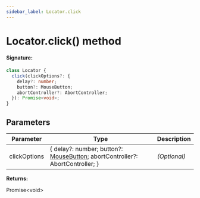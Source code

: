 ```yaml
---
sidebar_label: Locator.click
---
```


# Locator.click() method

#### Signature:

```typescript
class Locator {
  click(clickOptions?: {
    delay?: number;
    button?: MouseButton;
    abortController?: AbortController;
  }): Promise<void>;
}
```

## Parameters

| Parameter    | Type                                                                                                       | Description  |
| ------------ | ---------------------------------------------------------------------------------------------------------- | ------------ |
| clickOptions | { delay?: number; button?: [MouseButton](./puppeteer.mousebutton.md); abortController?: AbortController; } | _(Optional)_ |

**Returns:**

Promise&lt;void&gt;
